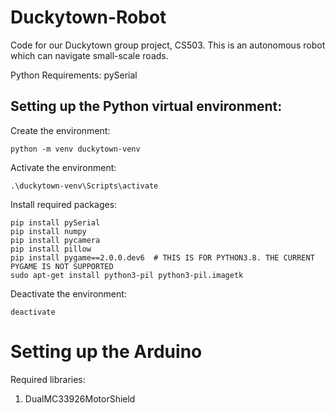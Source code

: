 # Duckytown-Robot
Code for our Duckytown group project, CS503. This is an autonomous robot which can navigate small-scale roads.

Python Requirements:
pySerial

## Setting up the Python virtual environment:
Create the environment:
```
python -m venv duckytown-venv
```
Activate the environment:
```
.\duckytown-venv\Scripts\activate
```
Install required packages:
```
pip install pySerial
pip install numpy
pip install pycamera
pip install pillow
pip install pygame==2.0.0.dev6  # THIS IS FOR PYTHON3.8. THE CURRENT PYGAME IS NOT SUPPORTED 
sudo apt-get install python3-pil python3-pil.imagetk
```
Deactivate the environment:
```
deactivate
```

# Setting up the Arduino
Required libraries:
1. DualMC33926MotorShield